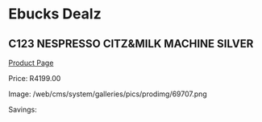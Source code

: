 
# Ebucks Dealz
## C123 NESPRESSO CITZ&MILK MACHINE SILVER
[Product Page](https://www.ebucks.com/web/shop/productSelected.do?prodId=1237861077&catId=704984897)

Price: R4199.00

Image: /web/cms/system/galleries/pics/prodimg/69707.png

Savings: 


	